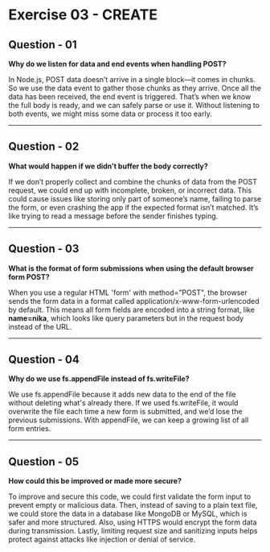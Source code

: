 # Exercise 03 - CREATE
## Question - 01
**Why do we listen for data and end events when handling POST?**

In Node.js, POST data doesn’t arrive in a single block—it comes in chunks. So we use the data event to gather those chunks as they arrive. Once all the data has
been received, the end event is triggered. That’s when we know the full body is ready, and we can safely parse or use it. Without listening to both events, we might miss some data or process it too early.

---

## Question - 02
**What would happen if we didn’t buffer the body correctly?**

If we don’t properly collect and combine the chunks of data from the POST request, we could end up with incomplete, broken, or incorrect data. This could cause issues like storing only part of someone’s name, failing to parse the form, or even crashing the app if the expected format isn’t matched. It’s like trying to read a message before the sender finishes typing.

---

## Question - 03
**What is the format of form submissions when using the default browser form POST?**

When you use a regular HTML 'form' with method="POST", the browser sends the form data in a format called application/x-www-form-urlencoded by default. This means all form fields are encoded into a string format, like **name=nika**, which looks like query parameters but in the request body instead of the URL.

--- 

## Question - 04
**Why do we use fs.appendFile instead of fs.writeFile?**

We use fs.appendFile because it adds new data to the end of the file without deleting what's already there. If we used fs.writeFile, it would overwrite the file each time a new form is submitted, and we’d lose the previous submissions. With appendFile, we can keep a growing list of all form entries.

--- 

## Question - 05
**How could this be improved or made more secure?**

To improve and secure this code, we could first validate the form input to prevent empty or malicious data. Then, instead of saving to a plain text file, we could store the data in a database like MongoDB or MySQL, which is safer and more structured. Also, using HTTPS would encrypt the form data during transmission. Lastly, limiting request size and sanitizing inputs helps protect against attacks like injection or denial of service.
